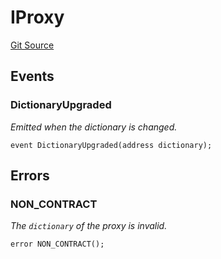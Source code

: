 # IProxy
[Git Source](https://github.com/metacontract/mc/blob/main/src/devkit/Flattened.sol)


## Events
### DictionaryUpgraded
*Emitted when the dictionary is changed.*


```solidity
event DictionaryUpgraded(address dictionary);
```

## Errors
### NON_CONTRACT
*The `dictionary` of the proxy is invalid.*


```solidity
error NON_CONTRACT();
```

